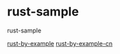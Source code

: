# rust-sample

rust-sample

[rust-by-example](https://doc.rust-lang.org/rust-by-example/index.html)
[rust-by-example-cn](https://github.com/rust-lang-cn/rust-by-example-cn)
